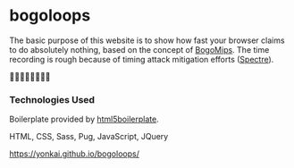 # bogoloops
The basic purpose of this website is to show how fast your browser claims to  do absolutely nothing, based on the concept of [BogoMips](https://en.wikipedia.org/wiki/BogoMips). The time recording is rough because of timing attack mitigation efforts ([Spectre](https://meltdownattack.com/)).

🤔🤔🤔🤔🤔🤔🤔🤔

### Technologies Used
Boilerplate provided by [html5boilerplate](https://html5boilerplate.com/). 

HTML, CSS, Sass, Pug, JavaScript, JQuery

https://yonkai.github.io/bogoloops/
